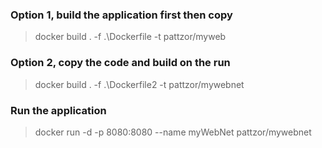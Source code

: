 ### Option 1, build the application first then copy
>docker build . -f .\Dockerfile -t pattzor/myweb  

### Option 2, copy the code and build on the run
>docker build . -f .\Dockerfile2 -t pattzor/mywebnet

### Run the application
>docker run -d -p 8080:8080 --name myWebNet pattzor/mywebnet
